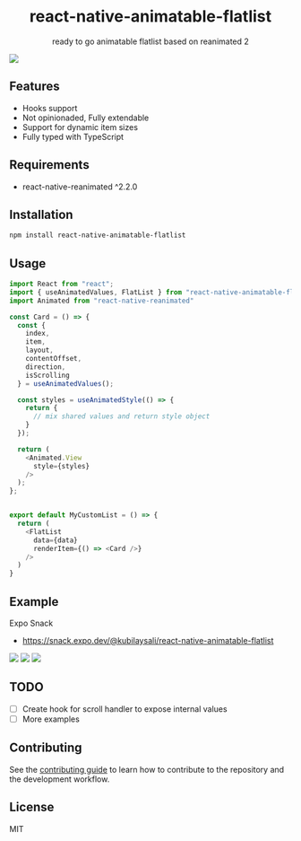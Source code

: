 <h1 align="center">react-native-animatable-flatlist</h1>

<p align="center">
  <p align="center">ready to go animatable flatlist based on reanimated 2</p>
  <img src="https://imgur.com/ErbDmpL.gif" />
</p>


## Features
- Hooks support
- Not opinionaded, Fully extendable
- Support for dynamic item sizes
- Fully typed with TypeScript

## Requirements
- react-native-reanimated ^2.2.0

## Installation

```sh
npm install react-native-animatable-flatlist
```


## Usage


```javascript
import React from "react";
import { useAnimatedValues, FlatList } from "react-native-animatable-flatlist";
import Animated from "react-native-reanimated"

const Card = () => {
  const {
    index,
    item,
    layout,
    contentOffset,
    direction,
    isScrolling
  } = useAnimatedValues();

  const styles = useAnimatedStyle(() => {
    return {
      // mix shared values and return style object
    }
  });

  return (
    <Animated.View
      style={styles}
    />
  );
};


export default MyCustomList = () => {
  return (
    <FlatList
      data={data}
      renderItem={() => <Card />}
    />
  )
}
```

## Example

Expo Snack

- https://snack.expo.dev/@kubilaysali/react-native-animatable-flatlist

<img src="https://imgur.com/Ey0OmHW.gif"/>
<img src="https://imgur.com/jCbvi7y.gif"/>
<img src="https://imgur.com/7P0FkLW.gif"/>

## TODO
- [ ] Create hook for scroll handler to expose internal values
- [ ] More examples

## Contributing

See the [contributing guide](CONTRIBUTING.md) to learn how to contribute to the repository and the development workflow.

## License

MIT
